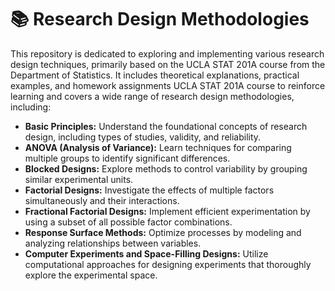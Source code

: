 # 📚 Research Design Methodologies

This repository is dedicated to exploring and implementing various research design techniques, primarily based on the UCLA STAT 201A course from the Department of Statistics. 
It includes theoretical explanations, practical examples, and homework assignments UCLA STAT 201A course to reinforce learning and covers a wide range of research design methodologies, including:

- **Basic Principles:** Understand the foundational concepts of research design, including types of studies, validity, and reliability.
- **ANOVA (Analysis of Variance):** Learn techniques for comparing multiple groups to identify significant differences.
- **Blocked Designs:** Explore methods to control variability by grouping similar experimental units.
- **Factorial Designs:** Investigate the effects of multiple factors simultaneously and their interactions.
- **Fractional Factorial Designs:** Implement efficient experimentation by using a subset of all possible factor combinations.
- **Response Surface Methods:** Optimize processes by modeling and analyzing relationships between variables.
- **Computer Experiments and Space-Filling Designs:** Utilize computational approaches for designing experiments that thoroughly explore the experimental space.

